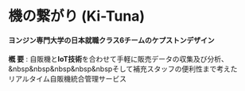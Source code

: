 機の繋がり  (Ki-Tuna)
=============
#### ヨンジン専門大学の日本就職クラス6チームのケプストンデザイン

**槪    要** : 自販機と**IoT技術**を合わせて手軽に販売データの収集及び分析、
        <br>&nbsp&nbsp&nbsp&nbsp&nbspそして補充スタッフの便利性まで考えた
        <br>リアルタイム自販機統合管理サービス
